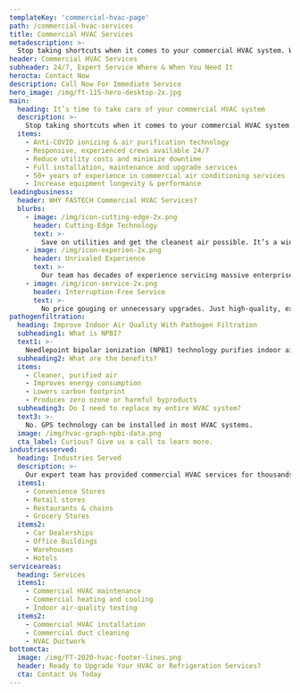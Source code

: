 ```yaml
---
templateKey: 'commercial-hvac-page'
path: /commercial-hvac-services
title: Commercial HVAC Services
metadescription: >-
  Stop taking shortcuts when it comes to your commercial HVAC system. With the right commercial HVAC service provider, you’ll not only save on utility costs, but you’ll have a reliable, high-performing heating, cooling and air system that will last you for years to come.
header: Commercial HVAC Services
subheader: 24/7, Expert Service Where & When You Need It
herocta: Contact Now
description: Call Now For Immediate Service
hero_image: /img/ft-115-hero-desktop-2x.jpg
main:
  heading: It’s time to take care of your commercial HVAC system
  description: >-
    Stop taking shortcuts when it comes to your commercial HVAC system. With the right commercial HVAC service provider, you’ll not only save on utility costs, but you’ll have a reliable, high-performing heating, cooling and air system that will last you for years to come.
  items:
    - Anti-COVID ionizing & air purification technology
    - Responsive, experienced crews available 24/7
    - Reduce utility costs and minimize downtime
    - Full installation, maintenance and upgrade services
    - 50+ years of experience in commercial air conditioning services
    - Increase equipment longevity & performance
leadingbusiness:
  header: WHY FASTECH Commercial HVAC Services?
  blurbs:
    - image: /img/icon-cutting-edge-2x.png
      header: Cutting-Edge Technology
      text: >-
        Save on utilities and get the cleanest air possible. It’s a win-win for your organization, employee health and the environment.
    - image: /img/icon-experien-2x.png
      header: Unrivaled Experience
      text: >-
        Our team has decades of experience servicing massive enterprises to local businesses. You’ll have a partner you can always rely on.
    - image: /img/icon-service-2x.png
      header: Interruption-Free Service
      text: >-
        No price gouging or unnecessary upgrades. Just high-quality, expert service that keeps your commercial AC system running smoothly with minimal interruption.
pathogenfiltration:
  heading: Improve Indoor Air Quality With Pathogen Filtration
  subheading1: What is NPBI?
  text1: >-
    Needlepoint bipolar ionization (NPBI) technology purifies indoor air, by eliminating airborne particles, pathogens and odors, including COVID-19. <strong>An independent lab test showed GPS air technology had a 90% rate of reduction of coronavirus particles.</strong>
  subheading2: What are the benefits?
  items:
    - Cleaner, purified air
    - Improves energy consumption
    - Lowers carbon footprint
    - Produces zero ozone or harmful byproducts
  subheading3: Do I need to replace my entire HVAC system?
  text3: >-
    No. GPS technology can be installed in most HVAC systems.
  image: /img/hvac-graph-npbi-data.png
  cta_label: Curious? Give us a call to learn more.
industriesserved:
  heading: Industries Served
  description: >-
    Our expert team has provided commercial HVAC services for thousands of clients across nearly every industry, including:
  items1:
    - Convenience Stores
    - Retail stores
    - Restaurants & chains
    - Grocery Stores
  items2:
    - Car Dealerships
    - Office Buildings
    - Warehouses
    - Hotels
serviceareas:
  heading: Services
  items1:
    - Commercial HVAC maintenance
    - Commercial heating and cooling
    - Indoor air-quality testing
  items2:
    - Commercial HVAC installation
    - Commercial duct cleaning
    - HVAC Ductwork
bottomcta:
  image: /img/FT-2020-hvac-footer-lines.png
  header: Ready to Upgrade Your HVAC or Refrigeration Services?
  cta: Contact Us Today
---
```

